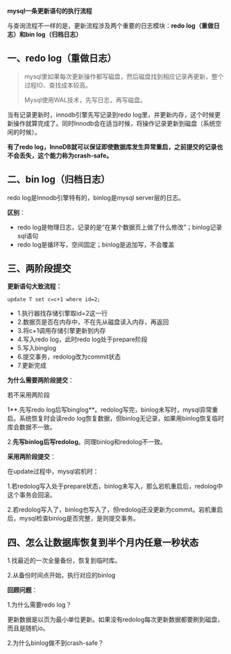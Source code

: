 **mysql一条更新语句的执行流程**

与查询流程不一样的是，更新流程涉及两个重要的日志模块：**redo log（重做日志）**和**bin log（归档日志）**

## 一、redo log（重做日志）

> mysql里如果每次更新操作都写磁盘，然后磁盘找到相应记录再更新，整个过程IO、查找成本较高。
>
> Mysql使用WAL技术，先写日志，再写磁盘。

当有记录更新时，innodb引擎先写记录到redo log里，并更新内存，这个时候更新操作就算完成了。同时Innodb会在适当时候，将操作记录更新到磁盘（系统空闲的时候）。

**有了redo log，InnoDB就可以保证即使数据库发生异常重启，之前提交的记录也不会丢失，这个能力称为crash-safe。**

## 二、bin log（归档日志）

redo log是Innodb引擎特有的，binlog是mysql server层的日志。

**区别**：

+ redo log是物理日志，记录的是“在某个数据页上做了什么修改”；binlog记录sql语句
+ redo log是循环写，空间固定；binlog是追加写，不会覆盖

## 三、两阶段提交

**更新语句大致流程：**

`update T set c=c+1 where id=2;`

+ 1.执行器找存储引擎取id=2这一行
+ 2.数据页是否在内存中，不在先从磁盘读入内存，再返回
+ 3.将c+1调用存储引擎更新到内存
+ 4.写入redo log，此时redo log处于prepare阶段
+ 5.写入binglog
+ 6.提交事务，redolog改为commit状态
+ 7.更新完成

**为什么需要两阶段提交**：

若不采用两阶段

1**.先写redo log后写binglog**。redolog写完，binlog未写时，mysql异常重启。系统恢复时会读redo log恢复数据，但binlog无记录，如果用binlog恢复临时库会数据不一致。

2.**先写binlog后写redolog**。同理binlog和redolog不一致。

**采用两阶段提交**：

在update过程中，mysql宕机时：

1.若redolog写入处于prepare状态，binlog未写入，那么宕机重启后，redolog中这个事务会回滚。

2.若redolog写入了，binlog也写入了，但redolog还没更新为commit。宕机重启后，mysql检查binlog是否完整，是则提交事务。

## 四、怎么让数据库恢复到半个月内任意一秒状态

1.找最近的一次全量备份，恢复到临时库。

2.从备份时间点开始，执行对应的binlog



**回顾问题**：

1.为什么需要redo log？

更新数据是以页为最小单位更新。如果没有redolog每次更新数据都要刷到磁盘，而且是随机io。

2.为什么binlog做不到crash-safe？